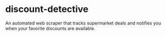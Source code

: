 # discount-detective
An automated web scraper that tracks supermarket deals and notifies you when your favorite discounts are available.
